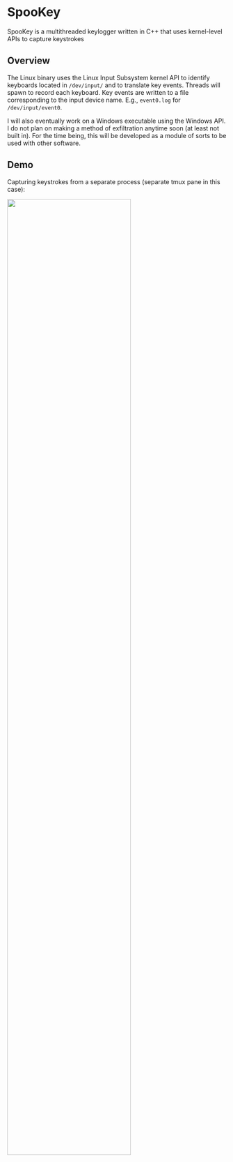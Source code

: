 # SpooKey

SpooKey is a multithreaded keylogger written in C++ that uses kernel-level APIs
to capture keystrokes

Overview
---

The Linux binary uses the Linux Input Subsystem kernel API to identify
keyboards located in `/dev/input/` and to translate key events. Threads
will spawn to record each keyboard. Key events are written to a file
corresponding to the input device name. E.g., `event0.log` for
`/dev/input/event0`.

I will also eventually work on a Windows executable using the Windows API. I do
not plan on making a method of exfiltration anytime soon (at least not built in).
For the time being, this will be developed as a module of sorts to be used with
other software.

Demo
---

Capturing keystrokes from a separate process (separate tmux pane in this case):

<a href="https://asciinema.org/a/AFxCijfeYyUzpKBne2ziVWWjB" target="_blank"><img src="https://asciinema.org/a/AFxCijfeYyUzpKBne2ziVWWjB.png" width="75%" /></a>
